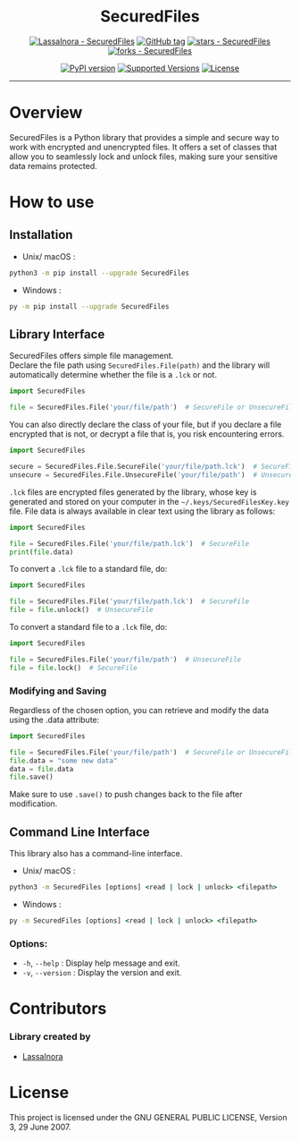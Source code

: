 <div align="center">

# SecuredFiles

[![LassaInora - SecuredFiles](https://img.shields.io/static/v1?label=LassaInora&message=SecuredFiles&color=yellow&logo=github)](https://github.com/LassaInora/Tyradex "Go to GitHub repo")
[![GitHub tag](https://img.shields.io/github/tag/LassaInora/SecuredFiles?include_prereleases=&sort=semver&color=orange)](https://github.com/LassaInora/SecuredFiles/releases/)
[![stars - SecuredFiles](https://img.shields.io/github/stars/LassaInora/SecuredFiles?style=social)](https://github.com/LassaInora/SecuredFiles)
[![forks - SecuredFiles](https://img.shields.io/github/forks/LassaInora/SecuredFiles?style=social)](https://github.com/LassaInora/SecuredFiles)

[![PyPI version](https://badge.fury.io/py/SecuredFiles.svg)](https://badge.fury.io/py/SecuredFiles)
[![Supported Versions](https://img.shields.io/pypi/pyversions/SecuredFiles.svg)](https://pypi.org/project/SecuredFiles)
[![License](https://img.shields.io/badge/License-GPL%20v3-blue.svg)](https://www.gnu.org/licenses/gpl-3.0.en.html)

___

</div>

# Overview

SecuredFiles is a Python library that provides a simple and secure way to work with encrypted and unencrypted files.
It offers a set of classes that allow you to seamlessly lock and unlock files, making sure your sensitive data remains
protected.

# How to use

## Installation

- Unix/ macOS :

```bash
python3 -m pip install --upgrade SecuredFiles
```

- Windows :

```bash
py -m pip install --upgrade SecuredFiles
```

## Library Interface

SecuredFiles offers simple file management.  
Declare the file path using `SecuredFiles.File(path)` and the library will automatically determine whether the file
is a `.lck` or not.

```python
import SecuredFiles

file = SecuredFiles.File('your/file/path')  # SecureFile or UnsecureFile
```

You can also directly declare the class of your file, but if you declare a file encrypted that is not, or decrypt a
file that is, you risk encountering errors.

```python
import SecuredFiles

secure = SecuredFiles.File.SecureFile('your/file/path.lck')  # SecureFile
unsecure = SecuredFiles.File.UnsecureFile('your/file/path')  # UnsecureFile
```

`.lck` files are encrypted files generated by the library, whose key is generated and stored on your computer in the
`~/.keys/SecuredFilesKey.key` file. File data is always available in clear text using the library as follows:

```python
import SecuredFiles

file = SecuredFiles.File('your/file/path.lck')  # SecureFile
print(file.data)
```

To convert a `.lck` file to a standard file, do:

```python
import SecuredFiles

file = SecuredFiles.File('your/file/path.lck')  # SecureFile
file = file.unlock()  # UnsecureFile
```

To convert a standard file to a `.lck` file, do:

```python
import SecuredFiles

file = SecuredFiles.File('your/file/path')  # UnsecureFile
file = file.lock()  # SecureFile
```

### Modifying and Saving

Regardless of the chosen option, you can retrieve and modify the data using the .data attribute:

```python
import SecuredFiles

file = SecuredFiles.File('your/file/path')  # SecureFile or UnsecureFile
file.data = "some new data"
data = file.data
file.save()
```

Make sure to use `.save()` to push changes back to the file after modification.

## Command Line Interface

This library also has a command-line interface.

* Unix/ macOS :

```cmd
python3 -m SecuredFiles [options] <read | lock | unlock> <filepath>
```

* Windows :

```cmd
py -m SecuredFiles [options] <read | lock | unlock> <filepath>
```

### Options:

* `-h`, `--help` : Display help message and exit.
* `-v`, `--version` : Display the version and exit.

# Contributors

### Library created by

* [LassaInora](https://github.com/LassaInora)

# License

This project is licensed under the GNU GENERAL PUBLIC LICENSE, Version 3, 29 June 2007.